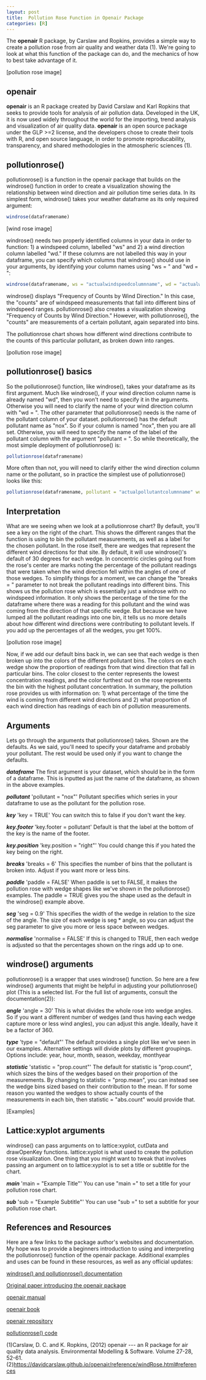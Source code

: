 ```yaml
---
layout: post
title:  Pollution Rose Function in Openair Package
categories: [R]
---
```



The **openair** R package, by Carslaw and Ropkins, provides a simple way to create a pollution rose from air quality and weather data (1). We're going to look at what this function of the package can do, and the mechanics of how to best take advantage of it. 

[pollution rose image]

## openair

**openair** is an R package created by David Carslaw and Karl Ropkins that seeks to provide tools for analysis of air pollution data. Developed in the UK, it is now used widely throughout the world for the importing, trend analysis and visualization of air quality data. **openair** is an open source package under the GLP >=2 license, and the developers chose to create their tools with R, and open source language, in order to promote reproducability, transparency, and shared methodologies in the atmospheric sciences (1).

## pollutionrose()

pollutionrose() is a function in the openair package that builds on the windrose() function in order to create a visualization showing the relationship between wind direction and air pollution time series data. In its simplest form, windrose() takes your weather dataframe as its only required argument:

```r
windrose(dataframename)
```
[wind rose image]

windrose() needs two properly identified columns in your data in order to function: 1) a windspeed column, labelled "ws" and 2) a wind direction column labelled "wd." If these columns are not labelled this way in your dataframe, you can specify which columns that windrose() should use in your arguments, by identifying your column names using "ws = " and "wd = ":

```r
windrose(dataframename, ws = "actualwindspeedcolumnname", wd = "actualwinddirectioncolumnname")
```

windrose() displays "Frequency of Counts by Wind Direction." In this case, the "counts" are of windspeed measurements that fall into different bins of windspeed ranges. pollutionrose() also creates a visualization showing "Frequency of Counts by Wind Direction." However, with pollutionrose(), the "counts" are measurements of a certain pollutant, again separated into bins. 

The pollutionrose chart shows how different wind directions contribute to the counts of this particular pollutant, as broken down into ranges. 

[pollution rose image]

## pollutionrose() basics

So the pollutionrose() function, like windrose(), takes your dataframe as its first argument. Much like windrose(), if your wind direction column name is already named "wd", then you won't need to specify it in the arguments. Otherwise you will need to clarify the name of your wind direction column with "wd = ". 
The other parameter that pollutionrose() needs is the name of the pollutant column of your dataset. pollutionrose() has the default pollutant name as "nox". So if your column is named "nox", then you are all set. Otherwise, you will need to specify the name of the label of the pollutant column with the argument "pollutant = ". So while theoretically, the most simple deployment of pollutionrose() is:

```r
pollutionrose(dataframename)
```
More often than not, you will need to clarify either the wind direction column name or the pollutant, so in practice the simplest use of pollutionrose() looks like this:

```r
pollutionrose(dataframename, pollutant = "actualpollutantcolumnname" wd = "actualwinddirectioncolumnname")
```

## Interpretation

What are we seeing when we look at a pollutionrose chart? By default, you'll see a key on the right of the chart. This shows the different ranges that the function is using to bin the pollutant measurements, as well as a label for the chosen pollutant. 
In the rose itself, there are wedges that represent the different wind directions for that site. By default, it will use windrose()'s default of 30 degrees for each wedge. 
In concentric circles going out from the rose's center are marks noting the percentage of the pollutant readings that were taken when the wind direction fell within the angles of one of those wedges. To simplify things for a moment, we can change the "breaks = " parameter to not break the pollutant readings into different bins. This shows us the pollution rose which is essentially just a windrose with no windspeed information. It only shows the percentage of the time for the dataframe where there was a reading for this pollutant and the wind was coming from the direction of that specific wedge. But because we have lumped all the pollutant readings into one bin, it tells us no more details about how different wind directions were contributing to pollutant levels. 
If you add up the percentages of all the wedges, you get 100%. 

[pollution rose image]

Now, if we add our default bins back in, we can see that each wedge is then broken up into the colors of the different pollutant bins. The colors on each wedge show the proportion of readings from that wind direction that fall in particular bins. The color closest to the center represents the lowest concentration readings, and the color furthest out on the rose represents the bin with the highest pollutant concentration. 
In summary, the pollution rose provides us with information on: 1) what percentage of the time the wind is coming from different wind directions and 2) what proportion of each wind direction has readings of each bin of pollution measurements. 

## Arguments 

Lets go through the arguments that pollutionrose() takes. Shown are the defaults. As we said, you'll need to specify your dataframe and probably your pollutant. The rest would be used only if you want to change the defaults. 

***dataframe*** The first argument is your dataset, which should be in the form of a dataframe. This is inputted as just the name of the dataframe, as shown in the above examples. 

***pollutant*** 'pollutant = "nox"' Pollutant specifies which series in your dataframe to use as the pollutant for the pollution rose. 

***key*** 'key = TRUE' You can switch this to false if you don't want the key. 

***key.footer*** 'key.footer = pollutant' Default is that the label at the bottom of the key is the name of the footer. 

***key.position*** 'key.position = "right"' You could change this if you hated the key being on the right. 

***breaks*** 'breaks = 6' This specifies the number of bins that the pollutant is broken into. Adjust if you want more or less bins.

***paddle*** 'paddle = FALSE' When paddle is set to FALSE, it makes the pollution rose with wedge shapes like we've shown in the pollutionrose() examples. The paddle = TRUE gives you the shape used as the default in the windrose() example above. 

***seg*** 'seg = 0.9' This specifies the width of the wedge in relation to the size of the angle. The size of each wedge is seg * angle, so you can adjust the seg parameter to give you more or less space between wedges. 

***normalise*** 'normalise = FALSE' If this is changed to TRUE, then each wedge is adjusted so that the percentages shown on the rings add up to one. 


## windrose() arguments
pollutionrose() is a wrapper that uses windrose() function. So here are a few windrose() arguments that might be helpful in adjusting your pollutionrose() plot (This is a selected list. For the full list of arguments, consult the documentation(2)):

***angle*** 'angle = 30' This is what divides the whole rose into wedge angles. So if you want a different number of wedges (and thus having each wedge capture more or less wind angles), you can adjust this angle. Ideally, have it be a factor of 360. 

***type*** 'type = "default"' The default provides a single plot like we've seen in our examples. Alternative settings will divide plots by different groupings. Options include: year, hour, month, season, weekday, monthyear

***statistic*** 'statistic = "prop.count"' The default for statistic is "prop.count", which sizes the bins of the wedges based on their proportion of the measurements. By changing to statistic = "prop.mean", you can instead see the wedge bins sized based on their contribution to the mean. If for some reason you wanted the wedges to show actually counts of the measurements in each bin, then statistic = "abs.count" would provide that. 


[Examples]


## Lattice:xyplot arguments
windrose() can pass arguments on to lattice:xyplot, cutData and drawOpenKey functions. lattice:xyplot is what used to create the pollution rose visualization. One thing that you might want to tweak that involves passing an argument on to lattice:xyplot is to set a title or subtitle for the chart. 

***main*** 'main = "Example Title"' You can use "main =" to set a title for your pollution rose chart. 

***sub*** 'sub = "Example Subtitle"' You can use "sub =" to set a subtitle for your pollution rose chart. 

## References and Resources 

Here are a few links to the package author's websites and documentation. My hope was to provide a beginners introduction to using and interpreting the pollutionrose() function of the openair package. Additional examples and uses can be found in these resources, as well as any official updates:


[windrose() and pollutionrose() documentation](https://davidcarslaw.github.io/openair/reference/windRose.html#details)

[Original paper introducing the openair package](https://www.researchgate.net/publication/235961430_openair_---_An_R_package_for_air_quality_data_analysis)

[openair manual](http://www.dca.iag.usp.br/material/ritaynoue/PAE/aula_R/apostilas/OpenAir_Manual.pdf)

[openair book](https://bookdown.org/david_carslaw/openair/)

[openair repository](https://github.com/davidcarslaw/openair)

[pollutionrose() code](https://github.com/davidcarslaw/openair/blob/master/R/windRose.R)



(1)Carslaw, D. C. and K. Ropkins, (2012) openair --- an R package for air quality data analysis. Environmental Modelling & Software. Volume 27-28, 52-61.
(2)https://davidcarslaw.github.io/openair/reference/windRose.html#references

